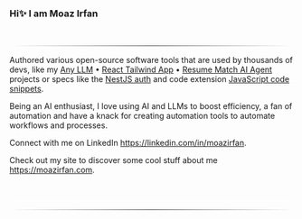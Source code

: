 ### Hi✨ I am Moaz Irfan

<img src="https://raw.githubusercontent.com/moazirfan/stuff/master/github/dark-hr.png#gh-dark-mode-only" alt="hr" />
<img src="https://raw.githubusercontent.com/moazirfan/stuff/master/github/light-hr.png#gh-light-mode-only" alt="hr" />
<br>

<p>Authored various open-source software tools that are used by thousands of devs, like my <a href="https://github.com/MoazIrfan/Any-LLM">Any LLM</a> • <a href="https://github.com/MoazIrfan/react-tailwind-app">React Tailwind App</a> • <a href="https://github.com/MoazIrfan/Resume-Match-AI-Agent">Resume Match AI Agent</a> projects or specs like the <a href="https://github.com/MoazIrfan/NestJS-Authentication-Login-Signup">NestJS auth</a> and code extension <a href="https://github.com/MoazIrfan/JavaScript-code-snippets">JavaScript code snippets</a>.</p>

Being an AI enthusiast, I love using AI and LLMs to boost efficiency, a fan of automation and have a knack for creating automation tools to automate workflows and processes.

Connect with me on LinkedIn https://linkedin.com/in/moazirfan. 

Check out my site to discover some cool stuff about me https://moazirfan.com.

<br>
<img src="https://raw.githubusercontent.com/moazirfan/stuff/master/github/dark-hr.png#gh-dark-mode-only" alt="hr" />
<img src="https://raw.githubusercontent.com/moazirfan/stuff/master/github/light-hr.png#gh-light-mode-only" alt="hr" />
<!--
**MoazIrfan/MoazIrfan** is a ✨ _special_ ✨ repository because its `README.md` (this file) appears on your GitHub profile.

Here are some ideas to get you started:

- 🔭 I’m currently working on ...
- 🌱 I’m currently learning ...
- 👯 I’m looking to collaborate on ...
- 🤔 I’m looking for help with ...
- 💬 Ask me about ...
- 📫 How to reach me: ...
- 😄 Pronouns: ...
- ⚡ Fun fact: ...
-->
